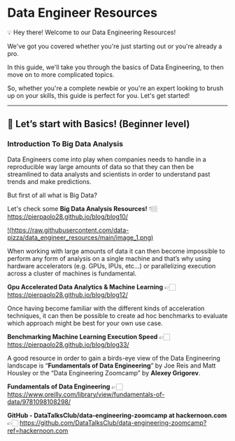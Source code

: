 # Data Engineer Resources

💡 Hey there! Welcome to our Data Engineering Resources!

We've got you covered whether you're just starting out or you're already a pro. 

In this guide, we'll take you through the basics of Data Engineering, to then move on to more complicated topics.

So, whether you're a complete newbie or you're an expert looking to brush up on your skills, this guide is perfect for you. Let's get started!

---

## 🏁 **Let’s start with** Basics! (Beginner level)

### Introduction To Big Data Analysis
    
Data Engineers come into play when companies needs to handle in a reproducible way large amounts of data so that they can then be streamlined to data analysts and scientists in order to understand past trends and make predictions. 

But first of all what is Big Data?

Let's check some **Big Data Analysis Resources!** 👇🏼 https://pierpaolo28.github.io/blog/blog10/

[!(https://raw.githubusercontent.com/data-pizza/data_engineer_resources/main/image_1.png)](https://pierpaolo28.github.io/blog/blog10/)

When working with large amounts of data it can then become impossible to perform any form of analysis on a single machine and that’s why using hardware accelerators (e.g. GPUs, IPUs, etc…) or parallelizing execution across a cluster of machines is fundamental.

**Gpu Accelerated Data Analytics & Machine Learning** 👉🏻 https://pierpaolo28.github.io/blog/blog12/

Once having become familiar with the different kinds of acceleration techniques, it can then be possible to create ad hoc benchmarks to evaluate which approach might be best for your own use case. 

**Benchmarking Machine Learning Execution Speed** 👉🏻 https://pierpaolo28.github.io/blog/blog33/

A good resource in order to gain a birds-eye view of the Data Engineering landscape is “**Fundamentals of Data Engineering**” by Joe Reis and Matt Housley or the “Data Engineering Zoomcamp” by **Alexey Grigorev**.

**Fundamentals of Data Engineering** 👉🏻 https://www.oreilly.com/library/view/fundamentals-of-data/9781098108298/

**GitHub - DataTalksClub/data-engineering-zoomcamp at hackernoon.com** 👉🏻 https://github.com/DataTalksClub/data-engineering-zoomcamp?ref=hackernoon.com
